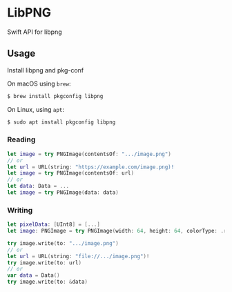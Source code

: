 # LibPNG

Swift API for libpng

## Usage

Install libpng and pkg-conf

On macOS using `brew`:
```bash
$ brew install pkgconfig libpng
```

On Linux, using `apt`:
```bash
$ sudo apt install pkgconfig libpng
```

### Reading

```swift
let image = try PNGImage(contentsOf: ".../image.png")
// or
let url = URL(string: "https://example.com/image.png)!
let image = try PNGImage(contentsOf: url)
// or
let data: Data = ...
let image = try PNGImage(data: data)
```

### Writing

```swift
let pixelData: [UInt8] = [...]
let image: PNGImage = try PNGImage(width: 64, height: 64, colorType: .rgba, bitDepth: 8, pixelData: pixelData)

try image.write(to: ".../image.png")
// or
let url = URL(string: "file://.../image.png")!
try image.write(to: url)
// or
var data = Data()
try image.write(to: &data)
```
